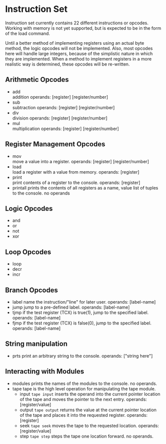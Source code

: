 # Instruction Set

Instruction set currently contains 22 different instructions or opcodes. Working with memory is not yet supported, but is expected to be in the form of the load command.

Until a better method of implementing registers using an actual byte method, the logic opcodes will not be implemented. Also, most opcodes here will handle large integers, because of the simplistic nature in which they are implemented. When a method to implement registers in a more realistic way is determined, these opcodes will be re-written.

## Arithmetic Opcodes
* add  
	addition operands: [register] [register/number]
* sub  
	subtraction operands: [register] [register/number]
* div  
	division operands: [register] [register/number]
* mul  
	multiplication operands: [register] [register/number]

## Register Management Opcodes
* mov  
	move a value into a register. operands: [register] [register/number]
* load  
	load a register with a value from memory. operands: [register]
* print  
	print contents of a register to the console. operands: [register]
* printall
	prints the contents of all registers as a name, value list of tuples to the console. no operands

## Logic Opcodes
* and
* or
* not
* xor

## Loop Opcodes
* loop
* decr
* incr

## Branch Opcodes
* label
	name the instruction/"line" for later user. operands: [label-name]
* jump
	jump to a pre-defined label. operands: [label-name]
* tjmp
	if the test register (TCX) is true(1), jump to the specified label. operands: [label-name]
* fjmp
	if the test register (TCX) is false(0), jump to the specified label. operands: [label-name]

## String manipulation
* prts
	print an arbitrary string to the console. operands: ["string here"]

## Interacting with Modules
* modules
	prints the names of the modules to the console. no operands.
* tape
	tape is the high level operation for manipulating the tape module.
	- input
		`tape input` inserts the operand into the current pointer location of the tape and moves the pointer to the next entry. operands: [register/value]
	- output
		`tape output` returns the value at the current pointer location of the tape and places it into the requested register. operands: [register]
	- seek
		`tape seek` moves the tape to the requested location. operands: [register/value]
	- step
		`tape step` steps the tape one location forward. no operands.
